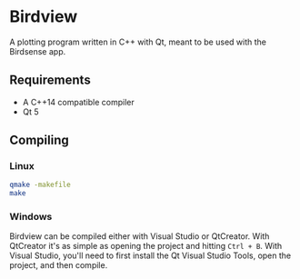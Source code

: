 # Birdview
A plotting program written in C++ with Qt, meant to be used with the Birdsense
app.

## Requirements
* A C++14 compatible compiler
* Qt 5

## Compiling

### Linux
```bash
qmake -makefile
make
```

### Windows
Birdview can be compiled either with Visual Studio or QtCreator. With QtCreator
it's as simple as opening the project and hitting `Ctrl + B`. With Visual
Studio, you'll need to first install the Qt Visual Studio Tools, open the 
project, and then compile.
